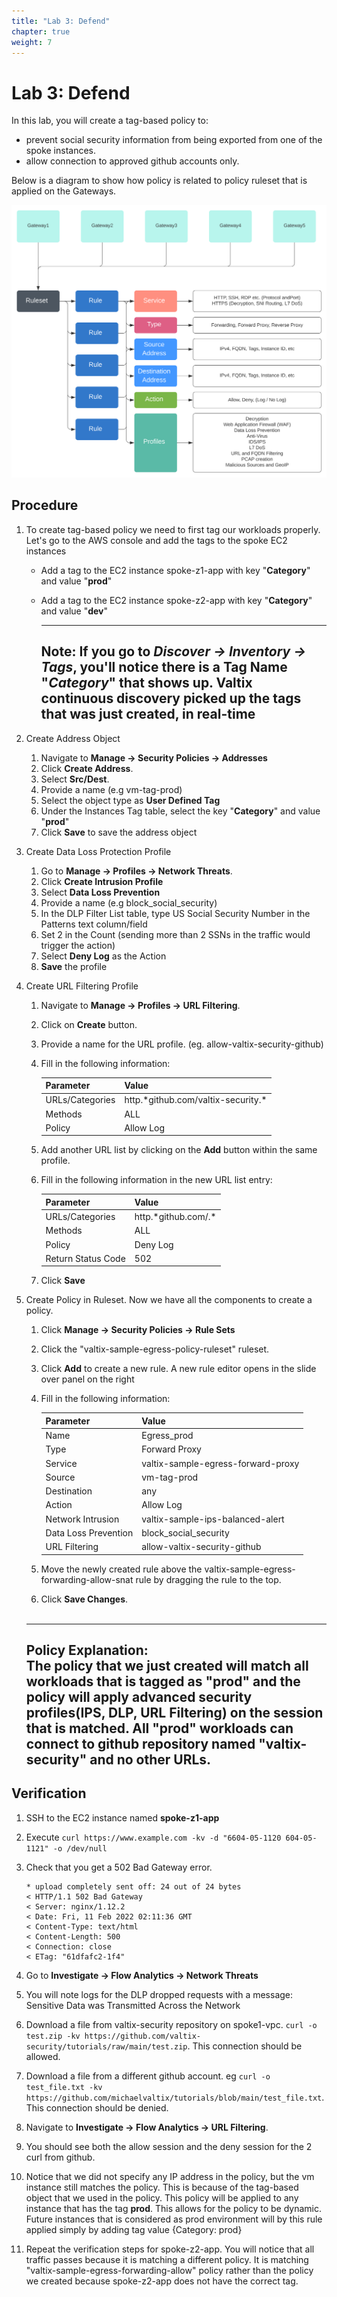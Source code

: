 ```yaml
---
title: "Lab 3: Defend"
chapter: true
weight: 7
---
```


# Lab 3: Defend

In this lab, you will create a tag-based policy to:

  * prevent social security information from being exported from one of the spoke instances. 
  * allow connection to approved github accounts only.

Below is a diagram to show how policy is related to policy ruleset that is applied on the Gateways.

![Ruleset](ruleset.svg)


## Procedure

1. To create tag-based policy we need to first tag our workloads properly. Let's go to the AWS console and add the tags to the spoke EC2 instances

   * Add a tag to the EC2 instance spoke-z1-app with key "**Category**" and value "**prod**"
   * Add a tag to the EC2 instance spoke-z2-app with key "**Category**" and value "**dev**"

     ---
     **Note:** 
     If you go to *Discover -> Inventory -> Tags*, you'll notice there is a Tag Name "*Category*" that shows up. Valtix continuous discovery picked up the tags that was just created, in real-time
     ---
2. Create Address Object

	1. Navigate to **Manage -> Security Policies -> Addresses**
	2. Click **Create Address**.
	3. Select **Src/Dest**.
	4. Provide a name (e.g vm-tag-prod)
	5. Select the object type as **User Defined Tag**
	6. Under the Instances Tag table, select the key "**Category**" and value "**prod**"
	7. Click **Save** to save the address object

3. Create Data Loss Protection Profile
	1. Go to **Manage -> Profiles -> Network Threats**.
	2. Click **Create Intrusion Profile**
	3. Select **Data Loss Prevention**
	4. Provide a name (e.g block_social_security)
	5. In the DLP Filter List table, type US Social Security Number in the Patterns text column/field
	6. Set 2 in the Count (sending more than 2 SSNs in the traffic would trigger the action)
	7. Select **Deny Log** as the Action
	8. **Save** the profile

4. Create URL Filtering Profile 
	1. Navigate to **Manage -> Profiles -> URL Filtering**.
	2. Click on **Create** button.
	3. Provide a name for the URL profile. (eg. allow-valtix-security-github)
	4. Fill in the following information:

     	Parameter | Value
     	----------|----------
     	URLs/Categories | http.\*github.com/valtix-security.\*
     	Methods | ALL
     	Policy | Allow Log

	5. Add another URL list by clicking on the **Add** button within the same profile.
	6. Fill in the following information in the new URL list entry:

     	Parameter | Value
     	----------|----------
     	URLs/Categories | http.\*github.com/.\*
     	Methods | ALL
     	Policy | Deny Log
     	Return Status Code | 502

	7. Click **Save**
5. Create Policy in Ruleset. Now we have all the components to create a policy. 
	1. Click **Manage -> Security Policies -> Rule Sets**
	2. Click the "valtix-sample-egress-policy-ruleset" ruleset.
	3. Click **Add** to create a new rule.  A new rule editor opens in the slide over panel on the right
	4. Fill in the following information:

     	Parameter| Value
     	---------|------
     	Name | Egress_prod
     	Type | Forward Proxy
     	Service | valtix-sample-egress-forward-proxy
     	Source | vm-tag-prod
     	Destination | any
     	Action | Allow Log
     	Network Intrusion | valtix-sample-ips-balanced-alert
     	Data Loss Prevention | block_social_security
     	URL Filtering | allow-valtix-security-github

	5. Move the newly created rule above the valtix-sample-egress-forwarding-allow-snat rule by dragging the rule to the top.
	6. Click **Save Changes**.
<br><br>

      --- 
      **Policy Explanation:**<br>
      The policy that we just created will match all workloads that is tagged as "prod" and the policy will apply advanced security profiles(IPS, DLP, URL Filtering) on the session that is matched. All "prod" workloads can connect to github repository named "valtix-security" and no other URLs. 
      ---
    

## Verification

1. SSH to the EC2 instance named **spoke-z1-app**
2. Execute `curl https://www.example.com -kv -d "6604-05-1120 604-05-1121" -o /dev/null`
3. Check that you get a 502 Bad Gateway error.

     ```
     * upload completely sent off: 24 out of 24 bytes
     < HTTP/1.1 502 Bad Gateway
     < Server: nginx/1.12.2
     < Date: Fri, 11 Feb 2022 02:11:36 GMT
     < Content-Type: text/html
     < Content-Length: 500
     < Connection: close
     < ETag: "61dfafc2-1f4"
     ```

4. Go to **Investigate -> Flow Analytics -> Network Threats**
5. You will note logs for the DLP dropped requests with a message: Sensitive Data was Transmitted Across the Network
6. Download a file from valtix-security repository on spoke1-vpc. `curl -o test.zip -kv https://github.com/valtix-security/tutorials/raw/main/test.zip`. This connection should be allowed.
7. Download a file from a different github account. eg `curl -o test_file.txt -kv https://github.com/michaelvaltix/tutorials/blob/main/test_file.txt`. This connection should be denied.
8. Navigate to **Investigate -> Flow Analytics -> URL Filtering**.
9. You should see both the allow session and the deny session for the 2 curl from github.
10. Notice that we did not specify any IP address in the policy, but the vm instance still matches the policy. This is because of the tag-based object that we used in the policy. This policy will be applied to any instance that has the tag **prod**. This allows for the policy to be dynamic. Future instances that is considered as prod environment will by this rule applied simply by adding tag value {Category: prod}  
11. Repeat the verification steps for spoke-z2-app. You will notice that all traffic passes because it is matching a different policy. It is matching "valtix-sample-egress-forwarding-allow" policy rather than the policy we created because spoke-z2-app does not have the correct tag. 

